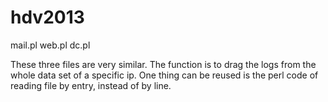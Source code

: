 hdv2013
=======

mail.pl
web.pl
dc.pl

These three files are very similar. The function is to drag the logs from the whole data set of a specific ip.
One thing can be reused is the perl code of reading file by entry, instead of by line. 
